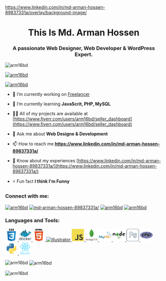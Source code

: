 https://www.linkedin.com/in/md-arman-hossen-89837331a/overlay/background-image/
<h1 align="center">This Is Md. Arman Hossen</h1>
<h3 align="center">A passionate Web Designer, Web Developer & WordPress Expert.</h3>

<p align="left"> <img src="https://komarev.com/ghpvc/?username=arm16bd&label=Profile%20views&color=0e75b6&style=flat" alt="arm16bd" /> </p>

<p align="left"> <a href="https://github.com/ryo-ma/github-profile-trophy"><img src="https://github-profile-trophy.vercel.app/?username=arm16bd" alt="arm16bd" /></a> </p>

<p align="left"> <a href="https://twitter.com/arm16bd" target="blank"><img src="https://img.shields.io/twitter/follow/arm16bd?logo=twitter&style=for-the-badge" alt="arm16bd" /></a> </p>

- 🔭 I’m currently working on [Freelancer](https://www.freelancer.com.bd/dashboard)

- 🌱 I’m currently learning **JavaScrit, PHP, MySQL**

- 👨‍💻 All of my projects are available at [https://www.fiverr.com/users/arm16bd/seller_dashboard](https://www.fiverr.com/users/arm16bd/seller_dashboard)

- 💬 Ask me about **Web Designe & Development**

- 📫 How to reach me **https://www.linkedin.com/in/md-arman-hossen-89837331a/**

- 📄 Know about my experiences [https://www.linkedin.com/in/md-arman-hossen-89837331a/](https://www.linkedin.com/in/md-arman-hossen-89837331a/)

- ⚡ Fun fact **I think I'm Funny**

<h3 align="left">Connect with me:</h3>
<p align="left">
<a href="https://twitter.com/arm16bd" target="blank"><img align="center" src="https://raw.githubusercontent.com/rahuldkjain/github-profile-readme-generator/master/src/images/icons/Social/twitter.svg" alt="arm16bd" height="30" width="40" /></a>
<a href="https://linkedin.com/in/md-arman-hossen-89837331a/" target="blank"><img align="center" src="https://raw.githubusercontent.com/rahuldkjain/github-profile-readme-generator/master/src/images/icons/Social/linked-in-alt.svg" alt="md-arman-hossen-89837331a/" height="30" width="40" /></a>
<a href="https://fb.com/arm16bd" target="blank"><img align="center" src="https://raw.githubusercontent.com/rahuldkjain/github-profile-readme-generator/master/src/images/icons/Social/facebook.svg" alt="arm16bd" height="30" width="40" /></a>
<a href="https://instagram.com/arm16bd" target="blank"><img align="center" src="https://raw.githubusercontent.com/rahuldkjain/github-profile-readme-generator/master/src/images/icons/Social/instagram.svg" alt="arm16bd" height="30" width="40" /></a>
</p>

<h3 align="left">Languages and Tools:</h3>
<p align="left"> <a href="https://www.w3schools.com/css/" target="_blank" rel="noreferrer"> <img src="https://raw.githubusercontent.com/devicons/devicon/master/icons/css3/css3-original-wordmark.svg" alt="css3" width="40" height="40"/> </a> <a href="https://www.docker.com/" target="_blank" rel="noreferrer"> <img src="https://raw.githubusercontent.com/devicons/devicon/master/icons/docker/docker-original-wordmark.svg" alt="docker" width="40" height="40"/> </a> <a href="https://www.w3.org/html/" target="_blank" rel="noreferrer"> <img src="https://raw.githubusercontent.com/devicons/devicon/master/icons/html5/html5-original-wordmark.svg" alt="html5" width="40" height="40"/> </a> <a href="https://www.adobe.com/in/products/illustrator.html" target="_blank" rel="noreferrer"> <img src="https://www.vectorlogo.zone/logos/adobe_illustrator/adobe_illustrator-icon.svg" alt="illustrator" width="40" height="40"/> </a> <a href="https://developer.mozilla.org/en-US/docs/Web/JavaScript" target="_blank" rel="noreferrer"> <img src="https://raw.githubusercontent.com/devicons/devicon/master/icons/javascript/javascript-original.svg" alt="javascript" width="40" height="40"/> </a> <a href="https://www.mongodb.com/" target="_blank" rel="noreferrer"> <img src="https://raw.githubusercontent.com/devicons/devicon/master/icons/mongodb/mongodb-original-wordmark.svg" alt="mongodb" width="40" height="40"/> </a> <a href="https://www.mysql.com/" target="_blank" rel="noreferrer"> <img src="https://raw.githubusercontent.com/devicons/devicon/master/icons/mysql/mysql-original-wordmark.svg" alt="mysql" width="40" height="40"/> </a> <a href="https://nodejs.org" target="_blank" rel="noreferrer"> <img src="https://raw.githubusercontent.com/devicons/devicon/master/icons/nodejs/nodejs-original-wordmark.svg" alt="nodejs" width="40" height="40"/> </a> <a href="https://www.photoshop.com/en" target="_blank" rel="noreferrer"> <img src="https://raw.githubusercontent.com/devicons/devicon/master/icons/photoshop/photoshop-line.svg" alt="photoshop" width="40" height="40"/> </a> <a href="https://www.php.net" target="_blank" rel="noreferrer"> <img src="https://raw.githubusercontent.com/devicons/devicon/master/icons/php/php-original.svg" alt="php" width="40" height="40"/> </a> <a href="https://www.python.org" target="_blank" rel="noreferrer"> <img src="https://raw.githubusercontent.com/devicons/devicon/master/icons/python/python-original.svg" alt="python" width="40" height="40"/> </a> <a href="https://reactjs.org/" target="_blank" rel="noreferrer"> <img src="https://raw.githubusercontent.com/devicons/devicon/master/icons/react/react-original-wordmark.svg" alt="react" width="40" height="40"/> </a> </p>

<p><img align="left" src="https://github-readme-stats.vercel.app/api/top-langs?username=arm16bd&show_icons=true&locale=en&layout=compact" alt="arm16bd" /></p>

<p>&nbsp;<img align="center" src="https://github-readme-stats.vercel.app/api?username=arm16bd&show_icons=true&locale=en" alt="arm16bd" /></p>

<p><img align="center" src="https://github-readme-streak-stats.herokuapp.com/?user=arm16bd&" alt="arm16bd" /></p>

